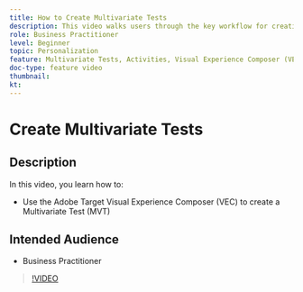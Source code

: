 ```yaml
---
title: How to Create Multivariate Tests
description: This video walks users through the key workflow for creating a Multivariate Test (MVT) in Adobe Target. Learn the steps for creating and interpreting MVTs.
role: Business Practitioner
level: Beginner
topic: Personalization
feature: Multivariate Tests, Activities, Visual Experience Composer (VEC)
doc-type: feature video
thumbnail:
kt:
---
```


# Create Multivariate Tests

## Description

In this video, you learn how to:

* Use the Adobe Target Visual Experience Composer (VEC) to create a Multivariate Test (MVT)

## Intended Audience

* Business Practitioner

>[!VIDEO](https://video.tv.adobe.com/v/17395/?quality=12)